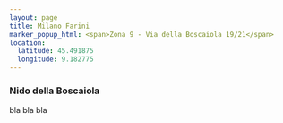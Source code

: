 ```yaml
---
layout: page
title: Milano Farini
marker_popup_html: <span>Zona 9 - Via della Boscaiola 19/21</span>
location:
  latitude: 45.491875
  longitude: 9.182775
---
```

### Nido della Boscaiola
bla bla bla